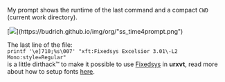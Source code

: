 
My prompt shows the runtime of the last command and a compact `CWD` (current work directory). 

[![](https://budrich.github.io/img/awd/"ss_time4prompt.png")](https://budrich.github.io/img/org/"ss_time4prompt.png")

The last line of the file:  
`printf '\e]710;%s\007' "xft:Fixedsys Excelsior 3.01\-L2 Mono:style=Regular"`   
is a little dirthack™ to make it possible to use [Fixedsys](http://www.fixedsysexcelsior.com/) in **urxvt**, read more about how to setup fonts [here](https://budrich.github.io/blog/font_rendering).

